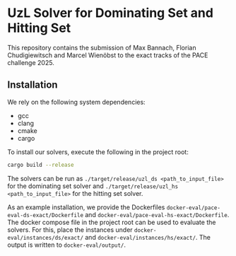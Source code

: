 # UzL Solver for Dominating Set and Hitting Set

This repository contains the submission of Max Bannach, Florian Chudigiewitsch and Marcel Wienöbst to the exact tracks of the PACE challenge 2025.

## Installation

We rely on the following system dependencies:

- gcc
- clang
- cmake
- cargo

To install our solvers, execute the following in the project root:
```bash
cargo build --release
```

The solvers can be run as `./target/release/uzl_ds <path_to_input_file>` for the dominating set solver and `./target/release/uzl_hs  <path_to_input_file>` for the hitting set solver.

As an example installation, we provide the Dockerfiles `docker-eval/pace-eval-ds-exact/Dockerfile` and `docker-eval/pace-eval-hs-exact/Dockerfile`. The docker compose file in the project root can be used to evaluate the solvers. For this, place the instances under ```docker-eval/instances/ds/exact/``` and ```docker-eval/instances/hs/exact/```. The output is written to ```docker-eval/output/```.
